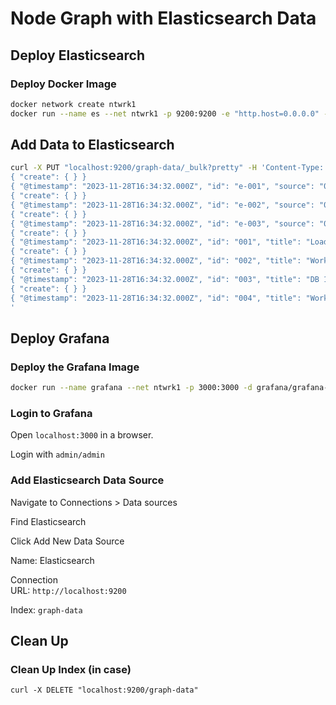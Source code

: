 # Node Graph with Elasticsearch Data

## Deploy Elasticsearch

### Deploy Docker Image

```bash
docker network create ntwrk1
docker run --name es --net ntwrk1 -p 9200:9200 -e "http.host=0.0.0.0" -e "transport.host=127.0.0.1" -e "xpack.security.enabled=false" -d -m 1GB docker.elastic.co/elasticsearch/elasticsearch:8.11.1
```

## Add Data to Elasticsearch

```bash
curl -X PUT "localhost:9200/graph-data/_bulk?pretty" -H 'Content-Type: application/json' -d'
{ "create": { } }
{ "@timestamp": "2023-11-28T16:34:32.000Z", "id": "e-001", "source": "001", "target": "002", "edge": "true"}
{ "create": { } }
{ "@timestamp": "2023-11-28T16:34:32.000Z", "id": "e-002", "source": "001", "target": "004", "edge": "true"}
{ "create": { } }
{ "@timestamp": "2023-11-28T16:34:32.000Z", "id": "e-003", "source": "002", "target": "003", "edge": "true"}
{ "create": { } }
{ "@timestamp": "2023-11-28T16:34:32.000Z", "id": "001", "title": "Load Balancer", "mainstat": 0.95, "node": "true"}
{ "create": { } }
{ "@timestamp": "2023-11-28T16:34:32.000Z", "id": "002", "title": "Worker 1", "mainstat": 0.90, "node": "true"}
{ "create": { } }
{ "@timestamp": "2023-11-28T16:34:32.000Z", "id": "003", "title": "DB 1", "mainstat": 0.50, "node": "true"}
{ "create": { } }
{ "@timestamp": "2023-11-28T16:34:32.000Z", "id": "004", "title": "Worker 2", "mainstat": 0.15, "node": "true"}
'
```

## Deploy Grafana

### Deploy the Grafana Image

```bash
docker run --name grafana --net ntwrk1 -p 3000:3000 -d grafana/grafana-enterprise
```

### Login to Grafana

Open `localhost:3000` in a browser.  

Login with `admin/admin`

### Add Elasticsearch Data Source

Navigate to Connections > Data sources

Find Elasticsearch

Click Add New Data Source

Name: Elasticsearch

Connection  
URL: `http://localhost:9200`

Index: `graph-data`

## Clean Up

### Clean Up Index (in case)

`curl -X DELETE "localhost:9200/graph-data"`






